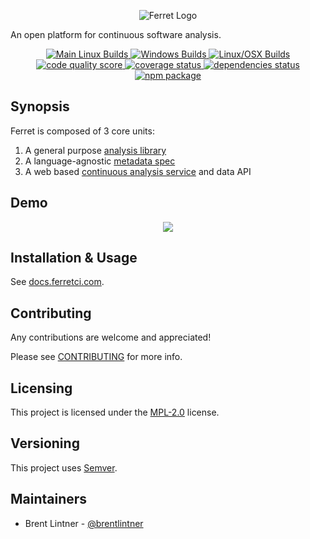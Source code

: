 <p align="center">
  <img style="background: none" src="https://user-images.githubusercontent.com/93340/37132572-47f33a4a-225c-11e8-910f-443d192f7faf.png" alt="Ferret Logo">
  <p>An open platform for continuous software analysis.</p>
</p>

<p align="center">
  <a href="https://circleci.com/gh/forthright/ferret">
    <img src="https://circleci.com/gh/forthright/ferret.svg?style=shield&circle-token=76807e9cc864afc2d2af7db4c744a0eae8b9fc00" alt="Main Linux Builds">
  </a>
  <a href="https://ci.appveyor.com/project/brentlintner/ferret/branch/master">
    <img src="https://ci.appveyor.com/api/projects/status/3qu5ih8n3iufpait/branch/master?svg=true" alt="Windows Builds">
  </a>
  <a href="https://travis-ci.org/forthright/ferret">
    <img src="https://travis-ci.org/forthright/ferret.svg?branch=master" alt="Linux/OSX Builds">
  </a>
  <a href="https://ferretci.com/~brentlintner/ferret">
    <img src="https://ferretci.com/api/v0/projects/ferret/badges/score?token=USryyHar5xQs7cBjNUdZ" alt="code quality score">
  </a>
  <a href="https://ferretci.com/~brentlintner/ferret">
    <img src="https://ferretci.com/api/v0/projects/ferret/badges/coverage?token=USryyHar5xQs7cBjNUdZ" alt="coverage status">
  </a>
  <a href="https://ferretci.com/~brentlintner/ferret">
    <img src="https://ferretci.com/api/v0/projects/ferret/badges/dependency?token=USryyHar5xQs7cBjNUdZ" alt="dependencies status">
  </a>
  <a href="https://www.npmjs.com/package/ferret">
    <img src="https://badge.fury.io/js/ferret.svg" alt="npm package">
  </a>
</p>

## Synopsis

Ferret is composed of 3 core units:

1. A general purpose [analysis library](https://docs.ferretci.com/analyze)
2. A language-agnostic [metadata spec](https://docs.ferretci.com/plugins)
3. A web based [continuous analysis service](https://ferretci.com) and data API

## Demo

<p align="center">
  <a href="https://asciinema.org/a/137383" target="_blank">
    <img src="https://user-images.githubusercontent.com/93340/30343065-0c55ca06-97ca-11e7-95a8-bd4605f8c452.png"/>
  </a>
</p>

## Installation & Usage

See [docs.ferretci.com](https://docs.ferretci.com).

## Contributing

Any contributions are welcome and appreciated!

Please see [CONTRIBUTING](CONTRIBUTING.md) for more info.

## Licensing

This project is licensed under the [MPL-2.0](LICENSE) license.

## Versioning

This project uses [Semver](http://semver.org).

## Maintainers

- Brent Lintner - [@brentlintner](http://github.com/brentlintner)
